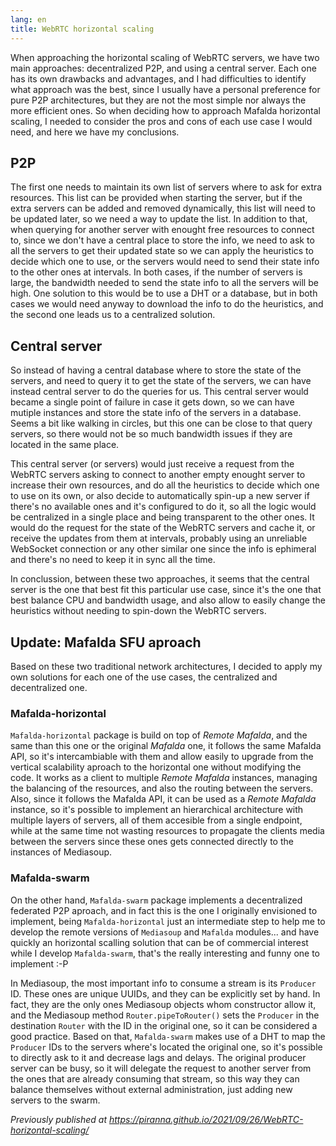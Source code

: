 ```yaml
---
lang: en
title: WebRTC horizontal scaling
---
```


When approaching the horizontal scaling of WebRTC servers, we have two main
approaches: decentralized P2P, and using a central server. Each one has its own
drawbacks and advantages, and I had difficulties to identify what approach was
the best, since I usually have a personal preference for pure P2P architectures,
but they are not the most simple nor always the more efficient ones. So when
deciding how to approach Mafalda horizontal scaling, I needed to consider the
pros and cons of each use case I would need, and here we have my conclusions.

## P2P

The first one needs to maintain its own list of servers where to ask for extra
resources. This list can be provided when starting the server, but if the extra
servers can be added and removed dynamically, this list will need to be updated
later, so we need a way to update the list. In addition to that, when querying
for another server with enought free resources to connect to, since we don't
have a central place to store the info, we need to ask to all the servers to get
their updated state so we can apply the heuristics to decide which one to use,
or the servers would need to send their state info to the other ones at
intervals. In both cases, if the number of servers is large, the bandwidth
needed to send the state info to all the servers will be high. One solution to
this would be to use a DHT or a database, but in both cases we would need anyway
to download the info to do the heuristics, and the second one leads us to a
centralized solution.

## Central server

So instead of having a central database where to store the state of the servers,
and need to query it to get the state of the servers, we can have instead
central server to do the queries for us. This central server would became a
single point of failure in case it gets down, so we can have mutiple instances
and store the state info of the servers in a database. Seems a bit like walking
in circles, but this one can be close to that query servers, so there would not
be so much bandwidth issues if they are located in the same place.

This central server (or servers) would just receive a request from the WebRTC
servers asking to connect to another empty enought server to increase their own
resources, and do all the heuristics to decide which one to use on its own, or
also decide to automatically spin-up a new server if there's no available ones
and it's configured to do it, so all the logic would be centralized in a single
place and being transparent to the other ones. It would do the request for the
state of the WebRTC servers and cache it, or receive the updates from them at
intervals, probably using an unreliable WebSocket connection or any other
similar one since the info is ephimeral and there's no need to keep it in sync
all the time.

In conclussion, between these two approaches, it seems that the central server
is the one that best fit this particular use case, since it's the one that best
balance CPU and bandwidth usage, and also allow to easily change the heuristics
without needing to spin-down the WebRTC servers.

## Update: Mafalda SFU aproach

Based on these two traditional network architectures, I decided to apply my own
solutions for each one of the use cases, the centralized and decentralized one.

### Mafalda-horizontal

`Mafalda-horizontal` package is build on top of *Remote Mafalda*, and the same
than this one or the original *Mafalda* one, it follows the same Mafalda API, so
it's intercambiable with them and allow easily to upgrade from the vertical
scalability aproach to the horizontal one without modifying the code. It works
as a client to multiple *Remote Mafalda* instances, managing the balancing of
the resources, and also the routing between the servers. Also, since it follows
the Mafalda API, it can be used as a *Remote Mafalda* instance, so it's possible
to implement an hierarchical architecture with multiple layers of servers, all
of them accesible from a single endpoint, while at the same time not wasting
resources to propagate the clients media between the servers since these ones
gets connected directly to the instances of Mediasoup.

### Mafalda-swarm

On the other hand, `Mafalda-swarm` package implements a decentralized federated
P2P aproach, and in fact this is the one I originally envisioned to implement,
being `Mafalda-horizontal` just an intermediate step to help me to develop the
remote versions of `Mediasoup` and `Mafalda` modules... and have quickly an
horizontal scalling solution that can be of commercial interest while I develop
`Mafalda-swarm`, that's the really interesting and funny one to implement :-P

In Mediasoup, the most important info to consume a stream is its `Producer` ID.
These ones are unique UUIDs, and they can be explicitly set by hand. In fact,
they are the only ones Mediasoup objects whom constructor allow it, and the
Mediasoup method `Router.pipeToRouter()` sets the `Producer` in the destination
`Router` with the ID in the original one, so it can be considered a good
practice. Based on that, `Mafalda-swarm` makes use of a DHT to map the
`Producer` IDs to the servers where's located the original one, so it's possible
to directly ask to it and decrease lags and delays. The original producer server
can be busy, so it will delegate the request to another server from the ones
that are already consuming that stream, so this way they can balance themselves
without external administration, just adding new servers to the swarm.

*Previously published at <https://piranna.github.io/2021/09/26/WebRTC-horizontal-scaling/>*
